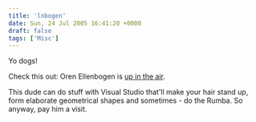 ```yaml
---
title: 'lnbogen'
date: Sun, 24 Jul 2005 16:41:20 +0000
draft: false
tags: ['Misc']
---
```


Yo dogs!

Check this out: Oren Ellenbogen is [up in the air](http://www.lnbogen.com/).

This dude can do stuff with Visual Studio that'll make your hair stand up, form elaborate geometrical shapes and sometimes - do the Rumba. So anyway, pay him a visit.